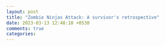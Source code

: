 ```yaml
---
layout: post
title: "Zombie Ninjas Attack: A survivor's retrospective"
date: 2023-03-13 12:48:18 +0530
comments: true
categories: 
---
```

